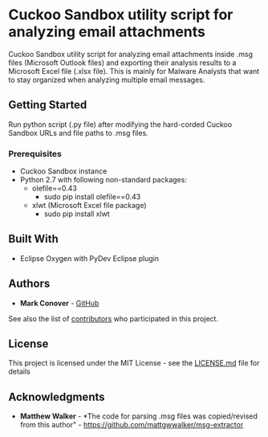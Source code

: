 # Cuckoo Sandbox utility script for analyzing email attachments

Cuckoo Sandbox utility script for analyzing email attachments inside .msg files (Microsoft Outlook files) and exporting their analysis results to a Microsoft Excel file (.xlsx file).  This is mainly for Malware Analysts that want to stay organized when analyzing multiple email messages.

## Getting Started

Run python script (.py file) after modifying the hard-corded Cuckoo Sandbox URLs and file paths to .msg files.

### Prerequisites

* Cuckoo Sandbox instance
* Python 2.7 with following non-standard packages:
    * olefile==0.43
        * sudo pip install olefile==0.43
    * xlwt (Microsoft Excel file package)
        * sudo pip install xlwt

## Built With

* Eclipse Oxygen with PyDev Eclipse plugin

## Authors

* **Mark Conover** - [GitHub](https://github.com/markconover)

See also the list of [contributors](https://github.com/markconover/email-msg-parser_for-use-with-cuckoo-sandbox/contributors) who participated in this project.

## License

This project is licensed under the MIT License - see the [LICENSE.md](LICENSE.md) file for details

## Acknowledgments

* **Matthew Walker** - *The code for parsing .msg files was copied/revised from this author" - https://github.com/mattgwwalker/msg-extractor
